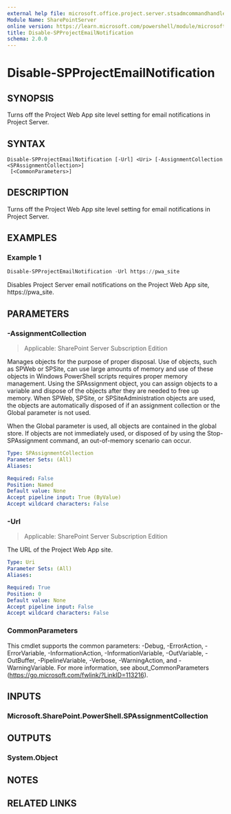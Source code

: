 ```yaml
---
external help file: microsoft.office.project.server.stsadmcommandhandler.dll-help.xml
Module Name: SharePointServer
online version: https://learn.microsoft.com/powershell/module/microsoft.sharepoint.powershell/disable-spprojectemailnotification
title: Disable-SPProjectEmailNotification
schema: 2.0.0
---
```


# Disable-SPProjectEmailNotification

## SYNOPSIS
Turns off the Project Web App site level setting for email notifications in Project Server.

## SYNTAX

```
Disable-SPProjectEmailNotification [-Url] <Uri> [-AssignmentCollection <SPAssignmentCollection>]
 [<CommonParameters>]
```

## DESCRIPTION
Turns off the Project Web App site level setting for email notifications in Project Server.

## EXAMPLES

### Example 1
```powershell
Disable-SPProjectEmailNotification -Url https://pwa_site
```

Disables Project Server email notifications on the Project Web App site, https://pwa_site.

## PARAMETERS

### -AssignmentCollection

> Applicable: SharePoint Server Subscription Edition

Manages objects for the purpose of proper disposal. Use of objects, such as SPWeb or SPSite, can use large amounts of memory and use of these objects in Windows PowerShell scripts requires proper memory management. Using the SPAssignment object, you can assign objects to a variable and dispose of the objects after they are needed to free up memory. When SPWeb, SPSite, or SPSiteAdministration objects are used, the objects are automatically disposed of if an assignment collection or the Global parameter is not used.

When the Global parameter is used, all objects are contained in the global store. If objects are not immediately used, or disposed of by using the Stop-SPAssignment command, an out-of-memory scenario can occur.

```yaml
Type: SPAssignmentCollection
Parameter Sets: (All)
Aliases:

Required: False
Position: Named
Default value: None
Accept pipeline input: True (ByValue)
Accept wildcard characters: False
```

### -Url

> Applicable: SharePoint Server Subscription Edition

The URL of the Project Web App site.

```yaml
Type: Uri
Parameter Sets: (All)
Aliases:

Required: True
Position: 0
Default value: None
Accept pipeline input: False
Accept wildcard characters: False
```

### CommonParameters
This cmdlet supports the common parameters: -Debug, -ErrorAction, -ErrorVariable, -InformationAction, -InformationVariable, -OutVariable, -OutBuffer, -PipelineVariable, -Verbose, -WarningAction, and -WarningVariable. For more information, see about_CommonParameters (https://go.microsoft.com/fwlink/?LinkID=113216).

## INPUTS

### Microsoft.SharePoint.PowerShell.SPAssignmentCollection

## OUTPUTS

### System.Object

## NOTES

## RELATED LINKS
